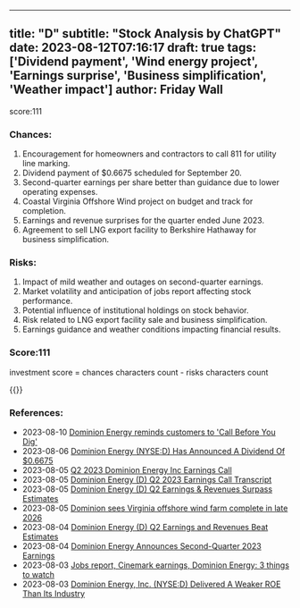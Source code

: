 
---
title: "D"
subtitle: "Stock Analysis by ChatGPT"
date: 2023-08-12T07:16:17
draft: true
tags: ['Dividend payment', 'Wind energy project', 'Earnings surprise', 'Business simplification', 'Weather impact']
author: Friday Wall
---

score:111
### Chances:
1. Encouragement for homeowners and contractors to call 811 for utility line marking.
2. Dividend payment of $0.6675 scheduled for September 20.
3. Second-quarter earnings per share better than guidance due to lower operating expenses.
4. Coastal Virginia Offshore Wind project on budget and track for completion.
5. Earnings and revenue surprises for the quarter ended June 2023.
6. Agreement to sell LNG export facility to Berkshire Hathaway for business simplification.
### Risks:
1. Impact of mild weather and outages on second-quarter earnings.
2. Market volatility and anticipation of jobs report affecting stock performance.
3. Potential influence of institutional holdings on stock behavior.
4. Risk related to LNG export facility sale and business simplification.
5. Earnings guidance and weather conditions impacting financial results.
### Score:111
investment score = chances characters count - risks characters count

{{<tradingview symbol="NYSE:D">}}
### References:
- 2023-08-10 [Dominion Energy reminds customers to 'Call Before You Dig'](https://finance.yahoo.com/news/dominion-energy-reminds-customers-call-140500139.html?.tsrc=rss)
- 2023-08-06 [Dominion Energy (NYSE:D) Has Announced A Dividend Of $0.6675](https://finance.yahoo.com/news/dominion-energy-nyse-d-announced-120846803.html?.tsrc=rss)
- 2023-08-05 [Q2 2023 Dominion Energy Inc Earnings Call](https://finance.yahoo.com/news/q2-2023-dominion-energy-inc-032619742.html?.tsrc=rss)
- 2023-08-05 [Dominion Energy (D) Q2 2023 Earnings Call Transcript](https://finance.yahoo.com/m/8b395f70-3411-3b0b-ab55-2c4da74c21e6/dominion-energy-%28d%29-q2-2023.html?.tsrc=rss)
- 2023-08-05 [Dominion Energy (D) Q2 Earnings & Revenues Surpass Estimates](https://finance.yahoo.com/news/dominion-energy-d-q2-earnings-172700133.html?.tsrc=rss)
- 2023-08-05 [Dominion sees Virginia offshore wind farm complete in late 2026](https://finance.yahoo.com/news/dominion-sees-virginia-offshore-wind-160331390.html?.tsrc=rss)
- 2023-08-04 [Dominion Energy (D) Q2 Earnings and Revenues Beat Estimates](https://finance.yahoo.com/news/dominion-energy-d-q2-earnings-125507166.html?.tsrc=rss)
- 2023-08-04 [Dominion Energy Announces Second-Quarter 2023 Earnings](https://finance.yahoo.com/news/dominion-energy-announces-second-quarter-113000697.html?.tsrc=rss)
- 2023-08-03 [Jobs report, Cinemark earnings, Dominion Energy: 3 things to watch](https://finance.yahoo.com/news/jobs-report-cinemark-earnings-dominion-155602090.html?.tsrc=rss)
- 2023-08-03 [Dominion Energy, Inc. (NYSE:D) Delivered A Weaker ROE Than Its Industry](https://finance.yahoo.com/news/dominion-energy-inc-nyse-d-140110827.html?.tsrc=rss)


                